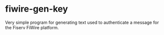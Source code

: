 # fiwire-gen-key

Very simple program for generating text used to authenticate a message for the Fiserv FiWire platform.

